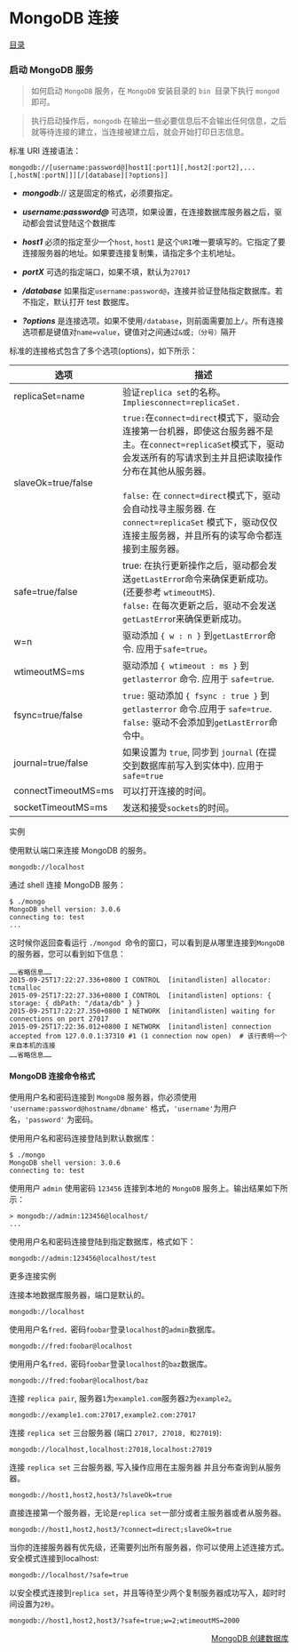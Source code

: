 # 						MongoDB 连接

[目录](README.md)

### 启动 MongoDB 服务

> 如何启动 `MongoDB` 服务，在 `MongoDB` 安装目录的 `bin `目录下执行 `mongod` 即可。

> 执行启动操作后，`mongodb` 在输出一些必要信息后不会输出任何信息，之后就等待连接的建立，当连接被建立后，就会开始打印日志信息。

标准 URI 连接语法：

```mongodb
mongodb://[username:password@]host1[:port1][,host2[:port2],...[,hostN[:portN]]][/[database][?options]]
```
* ***mongodb***:// 这是固定的格式，必须要指定。

* ***username:password@*** 可选项，如果设置，在连接数据库服务器之后，驱动都会尝试登陆这个数据库

* ***host1*** 必须的指定至少一个`host`, `host1` 是这个`URI`唯一要填写的。它指定了要连接服务器的地址。如果要连接复制集，请指定多个主机地址。

* ***portX*** 可选的指定端口，如果不填，默认为`27017`

* ***/database*** 如果指定`username:password@`，连接并验证登陆指定数据库。若不指定，默认打开 test 数据库。

* ***?options*** 是连接选项。如果不使用`/database`，则前面需要加上`/`。所有连接选项都是键值对`name=value`，键值对之间通过`&`或`;（分号）`隔开

标准的连接格式包含了多个选项(options)，如下所示：

|选项 				|描述
|-------------------|---------------------------------------------------
|replicaSet=name 	| 验证`replica set`的名称。 `Impliesconnect=replicaSet.`
|slaveOk=true/false | `true:`在`connect=direct`模式下，驱动会连接第一台机器，即使这台服务器不是主。在`connect=replicaSet`模式下，驱动会发送所有的写请求到主并且把读取操作分布在其他从服务器。 <br /><br /> `false:` 在 `connect=direct`模式下，驱动会自动找寻主服务器. 在`connect=replicaSet` 模式下，驱动仅仅连接主服务器，并且所有的读写命令都连接到主服务器。
|safe=true/false 	|true: 在执行更新操作之后，驱动都会发送`getLastErro`r命令来确保更新成功。(还要参考 `wtimeoutMS`). <br /> `false:` 在每次更新之后，驱动不会发送`getLastErro`r来确保更新成功。
|w=n 			|驱动添加 `{ w : n }` 到`getLastError`命令. 应用于`safe=true`。
|wtimeoutMS=ms 	|驱动添加 `{ wtimeout : ms }` 到 `getlasterror` 命令. 应用于 `safe=true`.
|fsync=true/false | `true:` 驱动添加 `{ fsync : true }` 到 `getlasterror` 命令.应用于 `safe=true`. <br /> `false:` 驱动不会添加到`getLastError`命令中。
|journal=true/false 	|如果设置为 `true`, 同步到 `journal` (在提交到数据库前写入到实体中). 应用于 `safe=true`
|connectTimeoutMS=ms 	|可以打开连接的时间。
|socketTimeoutMS=ms 	|发送和接受`sockets`的时间。

实例

使用默认端口来连接 MongoDB 的服务。
```mongodb
mongodb://localhost
```
通过 shell 连接 MongoDB 服务：
```mongodb
$ ./mongo
MongoDB shell version: 3.0.6
connecting to: test
...
```
这时候你返回查看运行 `./mongod `命令的窗口，可以看到是从哪里连接到`MongoDB`的服务器，您可以看到如下信息：
```mongodb
……省略信息……
2015-09-25T17:22:27.336+0800 I CONTROL  [initandlisten] allocator: tcmalloc
2015-09-25T17:22:27.336+0800 I CONTROL  [initandlisten] options: { storage: { dbPath: "/data/db" } }
2015-09-25T17:22:27.350+0800 I NETWORK  [initandlisten] waiting for connections on port 27017
2015-09-25T17:22:36.012+0800 I NETWORK  [initandlisten] connection accepted from 127.0.0.1:37310 #1 (1 connection now open)  # 该行表明一个来自本机的连接
……省略信息……
```

#### MongoDB 连接命令格式

使用用户名和密码连接到 `MongoDB` 服务器，你必须使用 `'username:password@hostname/dbname'` 格式，`'username'`为用户名，`'password'` 为密码。

使用用户名和密码连接登陆到默认数据库：
```mongodb
$ ./mongo
MongoDB shell version: 3.0.6
connecting to: test
```
使用用户 `admin` 使用密码 `123456` 连接到本地的 `MongoDB` 服务上。输出结果如下所示：
```mongodb
> mongodb://admin:123456@localhost/
...
```
使用用户名和密码连接登陆到指定数据库，格式如下：
```mongodb
mongodb://admin:123456@localhost/test
```
更多连接实例

连接本地数据库服务器，端口是默认的。
```mongodb
mongodb://localhost
```
使用用户名`fred，`密码`foobar`登录`localhost`的`admin`数据库。
```mongodb
mongodb://fred:foobar@localhost
```
使用用户名`fred，`密码`foobar`登录`localhost`的`baz`数据库。
```mongodb
mongodb://fred:foobar@localhost/baz
```
连接 `replica pair`, 服务器`1`为`example1.com`服务器`2`为`example2`。
```mongodb
mongodb://example1.com:27017,example2.com:27017
```
连接 `replica set` 三台服务器 (端口 `27017, 27018, 和27019`):
```mongodb
mongodb://localhost,localhost:27018,localhost:27019
```
连接 `replica set` 三台服务器, 写入操作应用在主服务器 并且分布查询到从服务器。
```mongodb
mongodb://host1,host2,host3/?slaveOk=true
```
直接连接第一个服务器，无论是`replica set`一部分或者主服务器或者从服务器。
```mongodb
mongodb://host1,host2,host3/?connect=direct;slaveOk=true
```
当你的连接服务器有优先级，还需要列出所有服务器，你可以使用上述连接方式。
安全模式连接到localhost:
```mongodb
mongodb://localhost/?safe=true
```

以安全模式连接到`replica set`，并且等待至少两个复制服务器成功写入，超时时间设置为`2秒`。
```mongodb
mongodb://host1,host2,host3/?safe=true;w=2;wtimeoutMS=2000
```

<a href="create-database.md" style="float: right;">MongoDB 创建数据库</a>